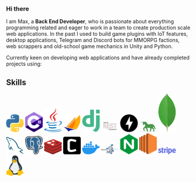 ### Hi there

I am Max, a **Back End Developer**, who is passionate about everything programming related and eager to work in a team to create production scale web applications.
In the past I used to build game plugins with IoT features, desktop applications, Telegram and Discord bots for MMORPG factions, web scrappers and old-school game mechanics in Unity and Python.

Currently keen on developing web applications and have already completed projects using:

## Skills

<span>
  <img src="/images/python.png" width="48" title="React" alt="Python" />
  <img src="/images/csharp.png" width="48" title="React" alt="C#" />
  <img src="/images/java.png" width="48" title="React" alt="Java" />
  <img src="/images/jakarta.png" width="48" title="React" alt="Jakarta" />
  <img src="/images/django.png" width="48" title="React" alt="Django" />
  <img src="/images/djangorest.jpg" width="48" title="React" alt="Django REST API" />
  <img src="/images/fastapi.png" width="48" title="React" alt="FastAPI" />
  <img src="/images/gunicorn.png" width="48" title="React" alt="Gunicorn" />
  <img src="/images/mongo.png" width="48" title="React" alt="MongoDB" />
  <img src="/images/mysql.png" width="48" title="React" alt="MySQL" />
  <img src="/images/postgresql.png" width="48" title="React" alt="PostgreSQL" />
  <img src="/images/redis.png" width="48" title="React" alt="Redis" />
  <img src="/images/celery.png" width="48" title="React" alt="Celery" />
  <img src="/images/docker.png" width="48" title="React" alt="Docker" />
  <img src="/images/dockercompose.png" width="48" title="React" alt="Docker-compose" />
  <img src="/images/nginx.png" width="48" title="React" alt="NGINX" />
  <img src="/images/aws_ec2.png" width="48" title="React" alt="AWS EC2" />
  <img src="/images/stripe.png" width="48" title="React" alt="Stripe Integration" />
  <img src="/images/linux.png" width="48" title="React" alt="Linux" />
</span>
